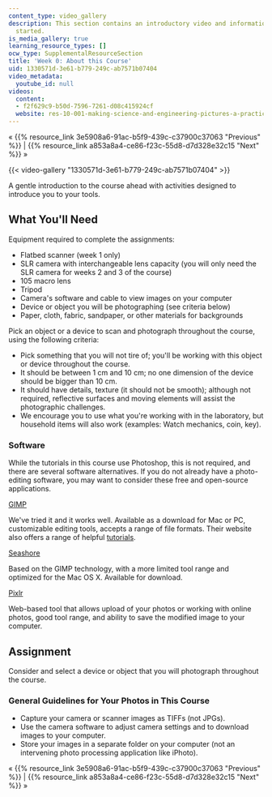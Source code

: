 ```yaml
---
content_type: video_gallery
description: This section contains an introductory video and information about getting
  started.
is_media_gallery: true
learning_resource_types: []
ocw_type: SupplementalResourceSection
title: 'Week 0: About this Course'
uid: 1330571d-3e61-b779-249c-ab7571b07404
video_metadata:
  youtube_id: null
videos:
  content:
  - f2f629c9-b50d-7596-7261-d08c415924cf
  website: res-10-001-making-science-and-engineering-pictures-a-practical-guide-to-presenting-your-work-spring-2016
---
```


« {{% resource_link 3e5908a6-91ac-b5f9-439c-c37900c37063 "Previous" %}} | {{% resource_link a853a8a4-ce86-f23c-55d8-d7d328e32c15 "Next" %}} »

{{< video-gallery "1330571d-3e61-b779-249c-ab7571b07404" >}}


A gentle introduction to the course ahead with activities designed to introduce you to your tools.

What You'll Need
----------------

Equipment required to complete the assignments:

*   Flatbed scanner (week 1 only)
*   SLR camera with interchangeable lens capacity (you will only need the SLR camera for weeks 2 and 3 of the course)
*   105 macro lens
*   Tripod
*   Camera's software and cable to view images on your computer
*   Device or object you will be photographing (see criteria below)
*   Paper, cloth, fabric, sandpaper, or other materials for backgrounds

Pick an object or a device to scan and photograph throughout the course, using the following criteria:

*   Pick something that you will not tire of; you'll be working with this object or device throughout the course.
*   It should be between 1 cm and 10 cm; no one dimension of the device should be bigger than 10 cm.
*   It should have details, texture (it should not be smooth); although not required, reflective surfaces and moving elements will assist the photographic challenges.
*   We encourage you to use what you're working with in the laboratory, but household items will also work (examples: Watch mechanics, coin, key).

### Software

While the tutorials in this course use Photoshop, this is not required, and there are several software alternatives. If you do not already have a photo-editing software, you may want to consider these free and open-source applications.

[GIMP](http://www.gimp.org/)

We've tried it and it works well. Available as a download for Mac or PC, customizable editing tools, accepts a range of file formats. Their website also offers a range of helpful [tutorials](http://www.gimp.org/tutorials/).

[Seashore](https://sourceforge.net/projects/seashore/)

Based on the GIMP technology, with a more limited tool range and optimized for the Mac OS X. Available for download.

[Pixlr](https://pixlr.com/)

Web-based tool that allows upload of your photos or working with online photos, good tool range, and ability to save the modified image to your computer.

Assignment
----------

Consider and select a device or object that you will photograph throughout the course.

### General Guidelines for Your Photos in This Course

*   Capture your camera or scanner images as TIFFs (not JPGs).
*   Use the camera software to adjust camera settings and to download images to your computer.
*   Store your images in a separate folder on your computer (not an intervening photo processing application like iPhoto).

« {{% resource_link 3e5908a6-91ac-b5f9-439c-c37900c37063 "Previous" %}} | {{% resource_link a853a8a4-ce86-f23c-55d8-d7d328e32c15 "Next" %}} »
